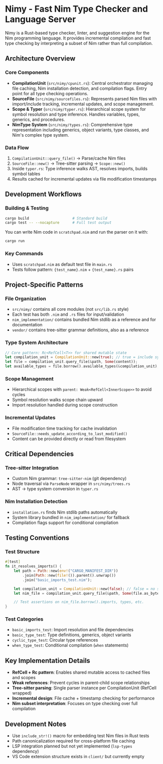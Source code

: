 # Nimy - Fast Nim Type Checker and Language Server

Nimy is a Rust-based type checker, linter, and suggestion engine for the Nim programming language. It provides incremental compilation and fast type checking by interpreting a subset of Nim rather than full compilation.

## Architecture Overview

### Core Components

- **CompilationUnit** (`src/nimy/cpunit.rs`): Central orchestrator managing file caching, Nim installation detection, and compilation flags. Entry point for all type checking operations.
- **SourceFile** (`src/nimy/sourcefiles.rs`): Represents parsed Nim files with import/include tracking, incremental updates, and scope management.
- **Scope & Typer** (`src/nimy/typer.rs`): Hierarchical scope system for symbol resolution and type inference. Handles variables, types, generics, and procedures.
- **NimType System** (`src/nimy/types.rs`): Comprehensive type representation including generics, object variants, type classes, and Nim's complex type system.

### Data Flow

1. `CompilationUnit::query_file()` -> Parse/cache Nim files
2. `SourceFile::new()` -> Tree-sitter parsing -> `Scope::new()`
3. Inside `typer.rs`: Type inference walks AST, resolves imports, builds symbol tables
4. Results cached for incremental updates via file modification timestamps

## Development Workflows

### Building & Testing

```bash
cargo build                    # Standard build
cargo test -- --nocapture      # Full test output
```

You can write Nim code in `scratchpad.nim` and run the parser on it with:

```bash
cargo run
```

### Key Commands

- Uses `scratchpad.nim` as default test file in `main.rs`
- Tests follow pattern: `{test_name}.nim` + `{test_name}.rs` pairs

## Project-Specific Patterns

### File Organization

- `src/nimy/` contains all core modules (not `src/lib.rs` style)
- Each test has both `.nim` and `.rs` files for input/validation
- `nim_implementation/` contains bundled Nim stdlib as a reference and for documentation
- `vendor/` contains tree-sitter grammar definitions, also as a reference

### Type System Architecture

```rust
// Core pattern: Rc<RefCell<T>> for shared mutable state
let compilation_unit = CompilationUnit::new(true); // true = include system libs
let file = compilation_unit.query_file(&path, Some(content));
let available_types = file.borrow().available_types(&compilation_unit);
```

### Scope Management

- Hierarchical scopes with `parent: Weak<RefCell<InnerScope>>` to avoid cycles
- Symbol resolution walks scope chain upward
- Import resolution handled during scope construction

### Incremental Updates

- File modification time tracking for cache invalidation
- `SourceFile::needs_update_according_to_last_modified()`
- Content can be provided directly or read from filesystem

## Critical Dependencies

### Tree-sitter Integration

- Custom Nim grammar: `tree-sitter-nim` (git dependency)
- Node traversal via `ParseNode` wrapper in `src/nimy/trees.rs`
- AST -> type system conversion in `typer.rs`

### Nim Installation Detection

- `installation.rs` finds Nim stdlib paths automatically
- System library bundled in `nim_implementation/` for fallback
- Compilation flags support for conditional compilation

## Testing Conventions

### Test Structure

```rust
#[test]
fn it_resolves_imports() {
    let path = Path::new(env!("CARGO_MANIFEST_DIR"))
        .join(Path::new(file!()).parent().unwrap())
        .join("basic_imports_test.nim");

    let compilation_unit = CompilationUnit::new(false); // false = no system libs for speed
    let nim_file = compilation_unit.query_file(&path, Some(file.as_bytes()));

    // Test assertions on nim_file.borrow().imports, types, etc.
}
```

### Test Categories

- `basic_imports_test`: Import resolution and file dependencies
- `basic_type_test`: Type definitions, generics, object variants
- `cyclic_type_test`: Circular type references
- `when_type_test`: Conditional compilation (`when` statements)

## Key Implementation Details

- **RefCell + Rc pattern**: Enables shared mutable access to cached files and scopes
- **Weak references**: Prevent cycles in parent-child scope relationships
- **Tree-sitter parsing**: Single parser instance per CompilationUnit (RefCell wrapped)
- **Incremental design**: File cache + timestamp checking for performance
- **Nim subset interpretation**: Focuses on type checking over full compilation

## Development Notes

- Use `include_str!()` macro for embedding test Nim files in Rust tests
- Path canonicalization required for cross-platform file caching
- LSP integration planned but not yet implemented (`lsp-types` dependency)
- VS Code extension structure exists in `client/` but currently empty
